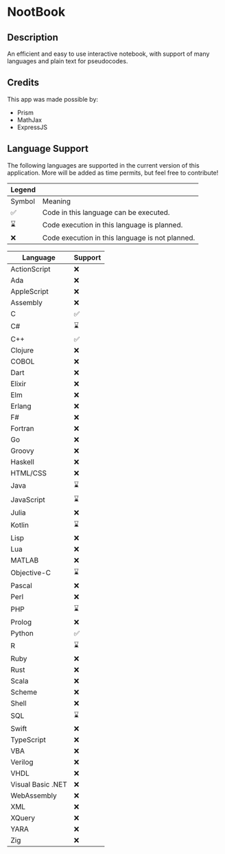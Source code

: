 # NootBook

## Description

An efficient and easy to use interactive notebook, with support of many languages and plain text for pseudocodes.

## Credits

This app was made possible by:

- Prism
- MathJax
- ExpressJS

## Language Support

The following languages are supported in the current version of this application. More will be added as time permits, but feel free to contribute!

| Legend |                                                 |
| ------ | ----------------------------------------------- |
| Symbol | Meaning                                         |
| ✅     | Code in this language can be executed.          |
| ⌛     | Code execution in this language is planned.     |
| ❌     | Code execution in this language is not planned. |

| Language          | Support |
| ----------------- | ------- |
| ActionScript      | ❌      |
| Ada               | ❌      |
| AppleScript       | ❌      |
| Assembly          | ❌      |
| C                 | ✅      |
| C#                | ⌛      |
| C++               | ✅      |
| Clojure           | ❌      |
| COBOL             | ❌      |
| Dart              | ❌      |
| Elixir            | ❌      |
| Elm               | ❌      |
| Erlang            | ❌      |
| F#                | ❌      |
| Fortran           | ❌      |
| Go                | ❌      |
| Groovy            | ❌      |
| Haskell           | ❌      |
| HTML/CSS          | ❌      |
| Java              | ⌛      |
| JavaScript        | ⌛      |
| Julia             | ❌      |
| Kotlin            | ⌛      |
| Lisp              | ❌      |
| Lua               | ❌      |
| MATLAB            | ❌      |
| Objective-C       | ⌛      |
| Pascal            | ❌      |
| Perl              | ❌      |
| PHP               | ⌛      |
| Prolog            | ❌      |
| Python            | ✅      |
| R                 | ⌛      |
| Ruby              | ❌      |
| Rust              | ❌      |
| Scala             | ❌      |
| Scheme            | ❌      |
| Shell             | ❌      |
| SQL               | ⌛      |
| Swift             | ❌      |
| TypeScript        | ❌      |
| VBA               | ❌      |
| Verilog           | ❌      |
| VHDL              | ❌      |
| Visual Basic .NET | ❌      |
| WebAssembly       | ❌      |
| XML               | ❌      |
| XQuery            | ❌      |
| YARA              | ❌      |
| Zig               | ❌      |
